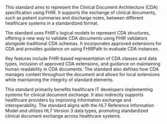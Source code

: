 This standard aims to represent the Clinical Document Architecture (CDA) specification using FHIR. It supports the exchange of clinical documents, such as patient summaries and discharge notes, between different healthcare systems in a standardized format.

The standard uses FHIR's logical models to represent CDA structures, offering a new way to validate CDA documents using FHIR validators alongside traditional CDA schemas. It incorporates approved extensions for CDA and provides guidance on using FHIRPath to evaluate CDA instances.

Key features include FHIR-based representation of CDA classes and data types, inclusion of approved CDA extensions, and guidance on maintaining human readability in CDA documents. The standard also defines how CDA manages context throughout the document and allows for local extensions while maintaining the integrity of standard elements.

This standard primarily benefits healthcare IT developers implementing systems for clinical document exchange. It also indirectly supports healthcare providers by improving information exchange and interoperability. The standard aligns with the HL7 Reference Information Model and utilizes HL7 Version 3 data types, promoting standardized clinical document exchange across healthcare systems.